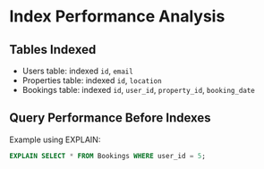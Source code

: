 # Index Performance Analysis

## Tables Indexed
- Users table: indexed `id`, `email`
- Properties table: indexed `id`, `location`
- Bookings table: indexed `id`, `user_id`, `property_id`, `booking_date`

## Query Performance Before Indexes
Example using EXPLAIN:

```sql
EXPLAIN SELECT * FROM Bookings WHERE user_id = 5;
